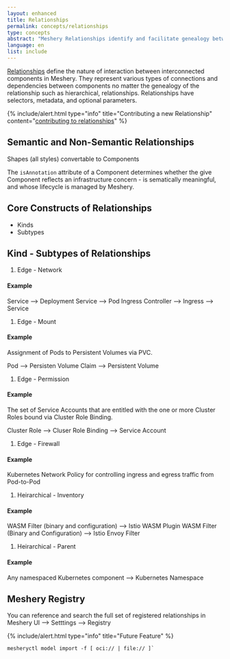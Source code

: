 ```yaml
---
layout: enhanced
title: Relationships
permalink: concepts/relationships
type: concepts
abstract: "Meshery Relationships identify and facilitate genealogy between Components."
language: en
list: include
---
```


[Relationships](https://github.com/meshery/meshery/tree/master/server/meshmodel/relationships) define the nature of interaction between interconnected components in Meshery. They represent various types of connections and dependencies between components no matter the genealogy of the relationship such as hierarchical,  relationships. Relationships have selectors, metadata, and optional parameters.

{% include/alert.html type="info" title="Contributing a new Relationship" content="<a href='https://docs.meshery.io/project/contributing/contributing-models#contribute-to-meshmodel-relationships'>contributing to relationships</a>" %}

## Semantic and Non-Semantic Relationships

Shapes (all styles) convertable to Components

The `isAnnotation` attribute of a Component determines whether the give Component reflects an infrastructure concern - is sematically meaningful, and whose lifecycle is managed by Meshery.

## Core Constructs of Relationships

- Kinds
- Subtypes

## Kind - Subtypes of Relationships

1. Edge - Network

#### Example

Service --> Deployment
Service --> Pod
Ingress Controller --> Ingress --> Service

1. Edge - Mount

#### Example

Assignment of Pods to Persistent Volumes via PVC.

Pod --> Persisten Volume Claim --> Persistent Volume

1. Edge - Permission

#### Example

The set of Service Accounts that are entitled with the one or more Cluster Roles bound via Cluster Role Binding.

Cluster Role --> Cluser Role Binding --> Service Account

1. Edge - Firewall

#### Example

Kubernetes Network Policy for controlling ingress and egress traffic from Pod-to-Pod

1. Heirarchical - Inventory

#### Example

WASM Filter (binary and configuration) --> Istio WASM Plugin
WASM Filter (Binary and Configuration) --> Istio Envoy Filter

1. Heirarchical - Parent

#### Example

Any namespaced Kubernetes component --> Kubernetes Namespace

## Meshery Registry

You can reference and search the full set of registered relationships in Meshery UI --> Setttings --> Registry

{% include/alert.html type="info" title="Future Feature" %}

```
mesheryctl model import -f [ oci:// | file:// ]`
```